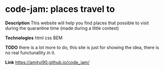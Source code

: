 # code-jam: places travel to


**Description**
This website will help you find places that possible to visit during the quarantine time
(made during a little contest)

**Technologies**
html
css
BEM

**TODO**
there is a lot more to do, this site is just for showing the idea, 
there is no real functunallity in it.


**Link**
https://amityi90.github.io/code_jam/
